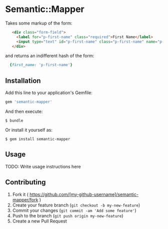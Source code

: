 # Semantic::Mapper

Takes some markup of the form:
```html
   <div class="form-field">
     <label for="p-first-name" class="required">First Name</label>
     <input type="text" id="p-first-name" class="p-first-name" name="p-first-name" data-mapping="first_name" required>
   </div>
```

and returns an indifferent hash of the form:
```ruby
  {first_name: 'p-first-name'}
```

## Installation

Add this line to your application's Gemfile:

```ruby
gem 'semantic-mapper'
```

And then execute:

    $ bundle

Or install it yourself as:

    $ gem install semantic-mapper

## Usage

TODO: Write usage instructions here

## Contributing

1. Fork it ( https://github.com/[my-github-username]/semantic-mapper/fork )
2. Create your feature branch (`git checkout -b my-new-feature`)
3. Commit your changes (`git commit -am 'Add some feature'`)
4. Push to the branch (`git push origin my-new-feature`)
5. Create a new Pull Request
